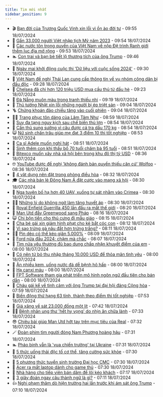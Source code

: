 ```yaml
---
title: Tim mới nhất
sidebar_position: 9
---
```


<!-- vnexpress-tin-moi-nhat:START -->
- 🎬 [Bạn đời của Trương Quốc Vinh xin lỗi vì ồn ào đời tư](https://vnexpress.net/ban-doi-cua-truong-quoc-vinh-xin-loi-vi-on-ao-doi-tu-4771704.html) - 09:55 18/07/2024
- 🐎 [Gần 33.000 người Việt nhập tịch Mỹ năm 2023](https://vnexpress.net/gan-33-000-nguoi-viet-nhap-tich-my-nam-2023-4771674.html) - 09:54 18/07/2024
- 🦍 [Các nước tôn trọng quyền của Việt Nam về nộp Đệ trình Ranh giới thềm lục địa mở rộng](https://vnexpress.net/cac-nuoc-ton-trong-quyen-cua-viet-nam-ve-nop-de-trinh-ranh-gioi-them-luc-dia-mo-rong-4771692.html) - 09:53 18/07/2024
- 🏊 [Con trai và bạn bè tiết lộ thương tích của ông Trump](https://vnexpress.net/con-trai-va-ban-be-tiet-lo-thuong-tich-cua-ong-trump-4771502.html) - 09:46 18/07/2024
- 🎊 [Ngày mai khởi động cuộc thi &#39;Dữ liệu với cuộc sống 2024&#39;](https://vnexpress.net/ngay-mai-khoi-dong-cuoc-thi-du-lieu-voi-cuoc-song-2024-4771634.html) - 09:30 18/07/2024
- 🎃 [Việt Nam đề nghị Thái Lan cung cấp thông tin về vụ nhóm công dân bị đầu độc](https://vnexpress.net/viet-nam-de-nghi-thai-lan-cung-cap-thong-tin-ve-vu-nhom-cong-dan-bi-dau-doc-4771687.html) - 09:28 18/07/2024
- 🧰 [Chelsea đã chi hơn 120 triệu USD mua cầu thủ từ đầu hè](https://vnexpress.net/chelsea-da-chi-hon-120-trieu-usd-mua-cau-thu-tu-dau-he-4771705.html) - 09:23 18/07/2024
- 🔭 [Đà Nẵng muôn màu trong tranh thiếu nhi](https://vnexpress.net/da-nang-muon-mau-trong-tranh-thieu-nhi-4771653.html) - 09:19 18/07/2024
- 🫶 [Thủ tướng Nhật xin lỗi những người bị ép triệt sản](https://vnexpress.net/thu-tuong-nhat-xin-loi-nhung-nguoi-bi-ep-triet-san-4771618.html) - 09:04 18/07/2024
- 🪜 [Chứng khoán đảo chiều tăng vào cuối phiên](https://vnexpress.net/chung-khoan-hom-nay-18-7-vn-index-dao-chieu-vao-cuoi-phien-4771668.html) - 09:04 18/07/2024
- 👨‍🏫 [Trang phục tôn dáng của Lâm Tâm Như](https://vnexpress.net/trang-phuc-ton-dang-cua-lam-tam-nhu-4771448.html) - 08:59 18/07/2024
- 🎊 [Suy đa tạng nguy kịch sau chế biến thủ lợn](https://vnexpress.net/suy-da-tang-nguy-kich-sau-che-bien-thu-lon-4771638.html) - 08:54 18/07/2024
- 🎊 [Cần thủ sung sướng vì câu được cá tra dầu 170 kg](https://vnexpress.net/can-thu-sung-suong-vi-cau-duoc-ca-tra-dau-170-kg-4771497.html) - 08:54 18/07/2024
- 😺 [Nữ sinh chăn trâu giúp mẹ đạt 3 điểm 10 thi tốt nghiệp](https://vnexpress.net/nu-sinh-chan-trau-giup-me-dat-3-diem-10-thi-tot-nghiep-4771360.html) - 08:53 18/07/2024
- 🐘 [Ca sĩ Adele muốn nghỉ hát](https://vnexpress.net/ca-si-adele-muon-nghi-hat-4771624.html) - 08:51 18/07/2024
- 🌁 [Sinh thêm con khi thấy bố 70 tuổi chăm bà 95 tuổi](https://vnexpress.net/sinh-them-con-khi-thay-bo-70-tuoi-cham-ba-95-tuoi-4768928.html) - 08:51 18/07/2024
- 🐲 [Bitexco muốn xây nhà xã hội bên trong khu đô thị tỷ USD](https://vnexpress.net/bitexco-muon-xay-nha-xa-hoi-ben-trong-khu-do-thi-ty-usd-4771536.html) - 08:36 18/07/2024
- 🤓 [YouTube được đề nghị &#39;không đánh bản quyền thiếu căn cứ&#39; Wolfoo](https://vnexpress.net/youtube-duoc-de-nghi-khong-danh-ban-quyen-thieu-can-cu-wolfoo-4771620.html) - 08:36 18/07/2024
- 💪 [4 vật dụng nên đặt trong phòng điều hòa](https://vnexpress.net/4-vat-dung-nen-dat-trong-phong-dieu-hoa-4771303.html) - 08:32 18/07/2024
- 🎓 [Các nhà bán lẻ Đông Nam Á đặt cược vào mạng xã hội](https://vnexpress.net/cac-nha-ban-le-dong-nam-a-dat-cuoc-vao-mang-xa-hoi-4770123.html) - 08:30 18/07/2024
- 🫣 [Nga tuyên bố hạ hơn 40 UAV, xuồng tự sát nhằm vào Crimea](https://vnexpress.net/nga-tuyen-bo-ha-hon-40-uav-xuong-tu-sat-nham-vao-crimea-4771629.html) - 08:30 18/07/2024
- 🧑‍💻 [Những lý do không ngờ làm tăng huyết áp](https://vnexpress.net/nhung-ly-do-khong-ngo-lam-tang-huyet-ap-4771566.html) - 08:30 18/07/2024
- 🐲 [Royal Enfield Guerrilla 450 lần đầu ra mắt thế giới](https://vnexpress.net/royal-enfield-guerrilla-450-lan-dau-ra-mat-the-gioi-4771394.html) - 08:20 18/07/2024
- 🌝 [Man Utd đẩy Greenwood sang Pháp](https://vnexpress.net/man-utd-day-greenwood-sang-phap-4771655.html) - 08:16 18/07/2024
- 😺 [Chi bộn tiền cho thú cưng đi mẫu giáo](https://vnexpress.net/chi-bon-tien-cho-thu-cung-di-mau-giao-4771369.html) - 08:15 18/07/2024
- 🐎 [Cha bé gái xin giảm hình phạt cho kẻ bắt cóc con](https://vnexpress.net/cha-be-gai-xin-giam-hinh-phat-cho-ke-bat-coc-con-4771428.html) - 08:12 18/07/2024
- 🎡 [Vì sao trứng gà nâu đắt hơn trứng trắng?](https://vnexpress.net/vi-sao-trung-ga-nau-dat-hon-trung-trang-4771491.html) - 08:11 18/07/2024
- 👨‍🏫 [Pin dẻo có thể kéo giãn 5.000%](https://vnexpress.net/pin-deo-co-the-keo-gian-5-000-4771390.html) - 08:09 18/07/2024
- 🦆 [Ford nửa đầu 2024: chậm mà chắc](https://vnexpress.net/ford-nua-dau-2024-cham-ma-chac-4771583.html) - 08:07 18/07/2024
- 🚦 [Tìm nửa yêu thương đủ bao dung chấp nhận khuyết điểm của em](https://vnexpress.net/tim-nua-yeu-thuong-du-bao-dung-chap-nhan-khuyet-diem-cua-em-4771488.html) - 08:00 18/07/2024
- 💫 [Có nên từ bỏ thu nhập tháng 10.000 USD để thỏa mãn tình yêu](https://vnexpress.net/co-nen-tu-bo-thu-nhap-thang-10-000-usd-de-thoa-man-tinh-yeu-4771260.html) - 08:00 18/07/2024
- 🎉 [Ăn nhiều kem, uống nước đá dễ bệnh hô hấp](https://vnexpress.net/an-nhieu-kem-uong-nuoc-da-de-benh-ho-hap-4771666.html) - 08:00 18/07/2024
- 🌋 [Hạ canxi máu](https://vnexpress.net/ha-canxi-mau-4771495.html) - 08:00 18/07/2024
- 🤖 [FPT Software tham gia phát triển mô hình ngôn ngữ đầu tiên cho bán dẫn](https://vnexpress.net/fpt-software-tham-gia-phat-trien-mo-hinh-ngon-ngu-dau-tien-cho-ban-dan-4771296.html) - 08:00 18/07/2024
- 🦏 [Cháu gái kể về tình cảm với ông Trump tại đại hội đảng Cộng hòa](https://vnexpress.net/chau-gai-ke-ve-tinh-cam-voi-ong-trump-tai-dai-hoi-dang-cong-hoa-4771575.html) - 07:59 18/07/2024
- 🦩 [Biến động thứ hạng 63 tỉnh, thành theo điểm thi tốt nghiệp](https://vnexpress.net/bien-dong-thu-hang-63-tinh-thanh-theo-diem-thi-tot-nghiep-4771193.html) - 07:53 18/07/2024
- 👺 [Giá xăng về sát 23.000 đồng một lít](https://vnexpress.net/gia-xang-moi-nhat-hom-nay-18-7-4771598.html) - 07:42 18/07/2024
- 🧑‍🏫 [Bệnh nhân ung thư &#39;hết hy vọng&#39; do nhịn ăn chữa lành](https://vnexpress.net/benh-nhan-ung-thu-het-hy-vong-do-nhin-an-chua-lanh-4771032.html) - 07:33 18/07/2024
- 😎 [Chiêu bài giúp Man Utd hớt tay trên mục tiêu của Real](https://vnexpress.net/chieu-bai-giup-man-utd-hot-tay-tren-muc-tieu-cua-real-4771570.html) - 07:32 18/07/2024
- 🪄 [Đoàn phim tìm người đóng Nam Phương hoàng hậu](https://vnexpress.net/doan-phim-tim-nguoi-dong-nam-phuong-hoang-hau-4771588.html) - 07:31 18/07/2024
- 🏊 [Pháo binh vẫn là &#39;vua chiến trường&#39; tại Ukraine](https://vnexpress.net/phao-binh-van-la-vua-chien-truong-tai-ukraine-4771044.html) - 07:31 18/07/2024
- 💃 [5 thức uống thải độc tố cơ thể, tăng cường sức khỏe](https://vnexpress.net/5-thuc-uong-thai-doc-to-co-the-tang-cuong-suc-khoe-4771457.html) - 07:30 18/07/2024
- 🦆 [5 phương thức tuyển sinh trường Đại học CMC](https://vnexpress.net/5-phuong-thuc-tuyen-sinh-truong-dai-hoc-cmc-4771418.html) - 07:30 18/07/2024
- 🎊 [Acer ra mắt laptop dành cho game thủ](https://vnexpress.net/acer-ra-mat-laptop-danh-cho-game-thu-4771305.html) - 07:30 18/07/2024
- 👺 [Nhà hàng cho tiếp viên bán dâm để lôi kéo khách](https://vnexpress.net/nha-hang-cho-tiep-vien-ban-dam-de-loi-keo-khach-4771600.html) - 07:17 18/07/2024
- 🎡 [3 giây đoán ngay câu thành ngữ là gì?](https://vnexpress.net/3-giay-doan-ngay-cau-thanh-ngu-la-gi-4769335.html) - 07:11 18/07/2024
- 👍 [Nghi phạm thăm dò hiện trường hai lần trước khi ám sát ông Trump](https://vnexpress.net/nghi-pham-tham-do-hien-truong-hai-lan-truoc-khi-am-sat-ong-trump-4771465.html) - 07:10 18/07/2024<!-- vnexpress-tin-moi-nhat:END -->
